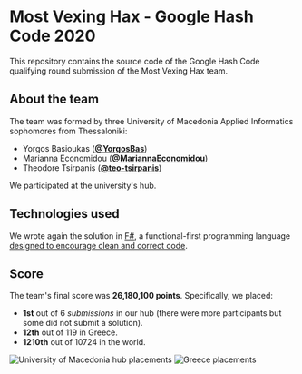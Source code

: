 # Most Vexing Hax - Google Hash Code 2020

This repository contains the source code of the Google Hash Code qualifying round submission of the Most Vexing Hax team.

## About the team

The team was formed by three University of Macedonia Applied Informatics sophomores from Thessaloniki:

* Yorgos Basioukas ([__@YorgosBas__](https://github.com/YorgosBas))
* Marianna Economidou ([__@MariannaEconomidou__](https://github.com/MariannaEconomidou))
* Theodore Tsirpanis ([__@teo-tsirpanis__](https://github.com/teo-tsirpanis))

We participated at the university's hub.

## Technologies used

We wrote again the solution in [F#](https://fsharp.org), a functional-first programming language [designed to encourage clean and correct code](http://fpbridge.co.uk).

## Score

The team's final score was __26,180,100 points__. Specifically, we placed:

* __1st__ out of 6 _submissions_ in our hub (there were more participants but some did not submit a solution).
* __12th__ out of 119 in Greece.
* __1210th__ out of 10724 in the world.

![University of Macedonia hub placements](img/uom_hub.png)
![Greece placements](img/greece.png)
